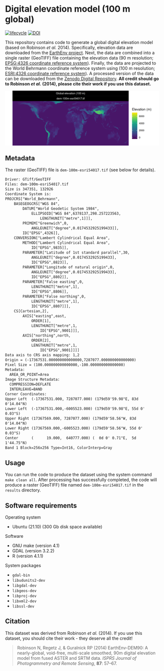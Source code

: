 
<!--- README.md is generated from README.Rmd. Please edit that file -->

# Digital elevation model (100 m global)

[![lifecycle](https://img.shields.io/badge/Lifecycle-stable-brightgreen.svg)](https://lifecycle.r-lib.org/articles/stages.html)
[![DOI](https://zenodo.org/badge/430568284.svg)](https://zenodo.org/badge/latestdoi/430568284)

This repository contains code to generate a global digital elevation
model (based on Robinson *et al.* 2014). Specifically, elevation data
are downloaded from the [EarthEnv
project](https://www.earthenv.org/DEM.html). Next, the data are combined
into a single raster (GeoTIFF) file containing the elevation data (90 m
resolution; [EPSG:4326 coordinate reference
system](https://epsg.io/4326)). Finally, the data are projected to the
World Behrmann coordinate reference system using (100 m resolution;
[ESRI:4326 coordinate reference system](https://epsg.io/54017)). A
processed version of the data can be downloaded from the [Zenodo Digital
Repository](https://zenodo.org/badge/latestdoi/430568284). **All credit
should go to Robinson *et al.* (2014), please cite their work if you use
this dataset.**

<img src="figures/README-map-1.png" style="display: block; margin: auto;" />

## Metadata

The raster (GeoTIFF) file is `dem-100m-esri54017.tif` (see below for
details).

    Driver: GTiff/GeoTIFF
    Files: dem-100m-esri54017.tif
    Size is 347351, 132926
    Coordinate System is:
    PROJCRS["World_Behrmann",
        BASEGEOGCRS["WGS 84",
            DATUM["World Geodetic System 1984",
                ELLIPSOID["WGS 84",6378137,298.257223563,
                    LENGTHUNIT["metre",1]]],
            PRIMEM["Greenwich",0,
                ANGLEUNIT["degree",0.0174532925199433]],
            ID["EPSG",4326]],
        CONVERSION["Lambert Cylindrical Equal Area",
            METHOD["Lambert Cylindrical Equal Area",
                ID["EPSG",9835]],
            PARAMETER["Latitude of 1st standard parallel",30,
                ANGLEUNIT["degree",0.0174532925199433],
                ID["EPSG",8823]],
            PARAMETER["Longitude of natural origin",0,
                ANGLEUNIT["degree",0.0174532925199433],
                ID["EPSG",8802]],
            PARAMETER["False easting",0,
                LENGTHUNIT["metre",1],
                ID["EPSG",8806]],
            PARAMETER["False northing",0,
                LENGTHUNIT["metre",1],
                ID["EPSG",8807]]],
        CS[Cartesian,2],
            AXIS["easting",east,
                ORDER[1],
                LENGTHUNIT["metre",1,
                    ID["EPSG",9001]]],
            AXIS["northing",north,
                ORDER[2],
                LENGTHUNIT["metre",1,
                    ID["EPSG",9001]]]]
    Data axis to CRS axis mapping: 1,2
    Origin = (-17367531.000000000000000,7287077.000000000000000)
    Pixel Size = (100.000000000000000,-100.000000000000000)
    Metadata:
      AREA_OR_POINT=Area
    Image Structure Metadata:
      COMPRESSION=DEFLATE
      INTERLEAVE=BAND
    Corner Coordinates:
    Upper Left  (-17367531.000, 7287077.000) (179d59'59.98"E, 83d 0'14.04"N)
    Lower Left  (-17367531.000,-6005523.000) (179d59'59.98"E, 55d 0' 0.03"S)
    Upper Right (17367569.000, 7287077.000) (179d59'58.56"W, 83d 0'14.04"N)
    Lower Right (17367569.000,-6005523.000) (179d59'58.56"W, 55d 0' 0.03"S)
    Center      (      19.000,  640777.000) (  0d 0' 0.71"E,  5d 1'44.75"N)
    Band 1 Block=256x256 Type=Int16, ColorInterp=Gray

## Usage

You can run the code to produce the dataset using the system command
`make clean all`. After processing has successfully completed, the code
will produce a raster (GeoTIFF) file named `dem-100m-esri54017.tif` in
the `results` directory.

## Software requirements

Operating system

-   Ubuntu (21.10) (300 Gb disk space available)

Software

-   GNU make (version 4.1)
-   GDAL (version 3.2.2)
-   R (version 4.1.1)

System packages

-   `gdal-bin`
-   `libudunits2-dev`
-   `libgdal-dev`
-   `libgeos-dev`
-   `libproj-dev`
-   `libxml2-dev`
-   `libssl-dev`

## Citation

This dataset was derived from Robinson *et al.* (2014). If you use this
dataset, you should cite their work - they deserve all the credit!

> Robinson N, Regetz J, & Guralnick RP (2014) EarthEnv-DEM90: A
> nearly-global, void-free, multi-scale smoothed, 90m digital elevation
> model from fused ASTER and SRTM data. *ISPRS Journal of Photogrammetry
> and Remote Sensing*, **87**: 57–67.
